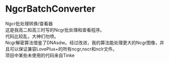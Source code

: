 # NgcrBatchConverter
Ngcr批处理转换/查看器<br/>
这是我高二和高三时写的Ncgr批处理和查看程序。<br/>
代码比较乱，大神们勿喷。<br/>
Ncgr解密算法借鉴了DNAsdw。经过改进，我的算法能处理更大的Ncgr图像，并且可以保证兼容LovePlus+的所有ncgr,nscr和nclr文件。<br/>
项目中某些未使用的代码来自Tinke<br/>
